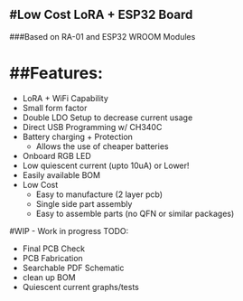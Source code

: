 #Low Cost LoRA + ESP32 Board
--------------

###Based on RA-01 and ESP32 WROOM Modules

##Features:
=============
- LoRA + WiFi Capability
- Small form factor
- Double LDO Setup to decrease current usage
- Direct USB Programming w/ CH340C
- Battery charging + Protection
	- Allows the use of cheaper batteries
- Onboard RGB LED
- Low quiescent current (upto 10uA) or Lower!
- Easily available BOM
- Low Cost
	- Easy to manufacture (2 layer pcb)
	- Single side part assembly
	- Easy to assemble parts (no QFN or similar packages)


#WIP - Work in progress
TODO:
- Final PCB Check
- PCB Fabrication
- Searchable PDF Schematic
- clean up BOM
- Quiescent current graphs/tests


